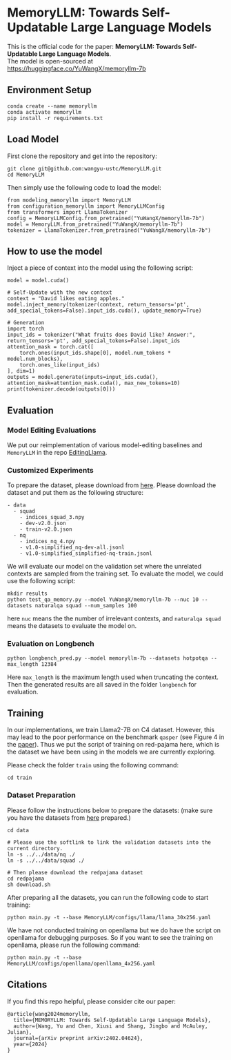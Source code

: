 # MemoryLLM: Towards Self-Updatable Large Language Models

This is the official code for the paper: **MemoryLLM: Towards Self-Updatable Large Language Models**.   
The model is open-sourced at https://huggingface.co/YuWangX/memoryllm-7b

## Environment Setup
```
conda create --name memoryllm
conda activate memoryllm
pip install -r requirements.txt
```

## Load Model
First clone the repository and get into the repository: 
```
git clone git@github.com:wangyu-ustc/MemoryLLM.git
cd MemoryLLM
```
Then simply use the following code to load the model:
```
from modeling_memoryllm import MemoryLLM
from configuration_memoryllm import MemoryLLMConfig
from transformers import LlamaTokenizer
config = MemoryLLMConfig.from_pretrained("YuWangX/memoryllm-7b")
model = MemoryLLM.from_pretrained("YuWangX/memoryllm-7b")
tokenizer = LlamaTokenizer.from_pretrained("YuWangX/memoryllm-7b")
```

## How to use the model
Inject a piece of context into the model using the following script:
```
model = model.cuda()

# Self-Update with the new context
context = "David likes eating apples."
model.inject_memory(tokenizer(context, return_tensors='pt', add_special_tokens=False).input_ids.cuda(), update_memory=True)

# Generation
import torch
input_ids = tokenizer("What fruits does David like? Answer:", return_tensors='pt', add_special_tokens=False).input_ids
attention_mask = torch.cat([
    torch.ones(input_ids.shape[0], model.num_tokens * model.num_blocks),
    torch.ones_like(input_ids)
], dim=1)
outputs = model.generate(inputs=input_ids.cuda(), attention_mask=attention_mask.cuda(), max_new_tokens=10)
print(tokenizer.decode(outputs[0]))
```

## Evaluation

### Model Editing Evaluations
We put our reimplementation of various model-editing baselines and `MemoryLLM` in the repo [EditingLlama](https://github.com/wangyu-ustc/EditingLlama). 

### Customized Experiments
To prepare the dataset, please download from [here](YuWangX/KnowledgeRetention). Please download the dataset and put them as the following structure: 
```
- data
  - squad
    - indices_squad_3.npy
    - dev-v2.0.json
    - train-v2.0.json
  - nq 
    - indices_nq_4.npy
    - v1.0-simplified_nq-dev-all.jsonl
    - v1.0-simplified_simplified-nq-train.jsonl
```
We will evaluate our model on the validation set where the unrelated contexts are sampled from the training set. To evaluate the model, we could use the following script: 

```
mkdir results
python test_qa_memory.py --model YuWangX/memoryllm-7b --nuc 10 --datasets naturalqa squad --num_samples 100
```
here `nuc` means the the number of irrelevant contexts, and `naturalqa squad` means the datasets to evaluate the model on.

### Evaluation on Longbench

```
python longbench_pred.py --model memoryllm-7b --datasets hotpotqa --max_length 12384
```
Here `max_length` is the maximum length used when truncating the context.
Then the generated results are all saved in the folder `longbench` for evaluation.


## Training
In our implementations, we train Llama2-7B on C4 dataset. However, this may lead to the poor performance on the benchmark `qasper` (see Figure 4 in the [paper](https://arxiv.org/pdf/2402.04624)). Thus we put the script of training on red-pajama here, which is the dataset we have been using in the models we are currently exploring. 

Please check the folder `train` using the following command:
```
cd train
```
### Dataset Preparation
Please follow the instructions below to prepare the datasets: (make sure you have the datasets from [here](https://github.com/wangyu-ustc/MemoryLLM?tab=readme-ov-file#customized-experiments) prepared.)
```
cd data

# Please use the softlink to link the validation datasets into the current directory.
ln -s ../../data/nq ./
ln -s ../../data/squad ./

# Then please download the redpajama dataset
cd redpajama
sh download.sh
```

After preparing all the datasets, you can run the following code to start training:
```
python main.py -t --base MemoryLLM/configs/llama/llama_30x256.yaml
```
We have not conducted training on openllama but we do have the script on openllama for debugging purposes. So if you want to see the training on openllama, please run the following command:
```
python main.py -t --base MemoryLLM/configs/openllama/openllama_4x256.yaml
```

## Citations
If you find this repo helpful, please consider cite our paper:
```
@article{wang2024memoryllm,
  title={MEMORYLLM: Towards Self-Updatable Large Language Models},
  author={Wang, Yu and Chen, Xiusi and Shang, Jingbo and McAuley, Julian},
  journal={arXiv preprint arXiv:2402.04624},
  year={2024}
}
```
